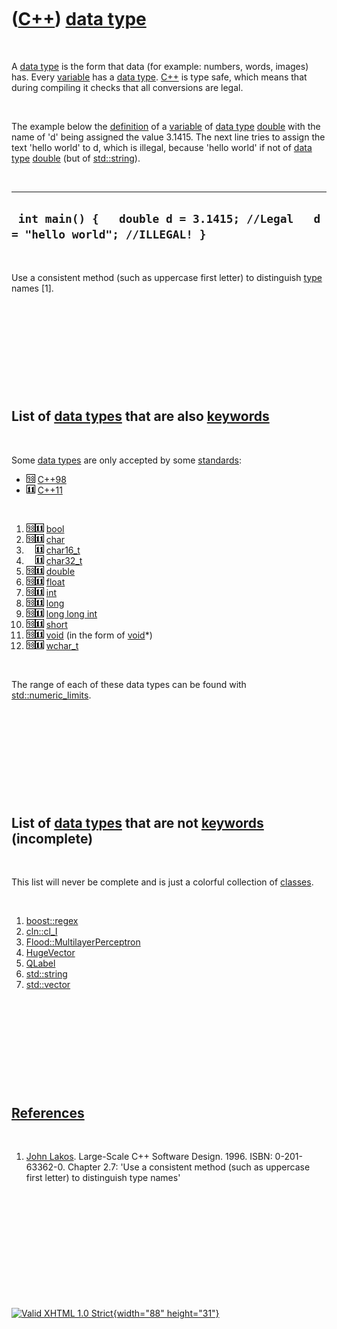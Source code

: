 



 

 

 

 

 

([C++](Cpp.htm)) [data type](CppDataType.htm)
=============================================

 

A [data type](CppDataType.htm) is the form that data (for example:
numbers, words, images) has. Every [variable](CppVariable.htm) has a
[data type](CppDataType.htm). [C++](Cpp.htm) is type safe, which means
that during compiling it checks that all conversions are legal.

 

The example below the [definition](CppDefinition.htm) of a
[variable](CppVariable.htm) of [data type](CppDataType.htm)
[double](CppDouble.htm) with the name of 'd' being assigned the value
3.1415. The next line tries to assign the text 'hello world' to d, which
is illegal, because 'hello world' if not of [data type](CppDataType.htm)
[double](CppDouble.htm) (but of [std::string](CppString.htm)).

 

  --------------------------------------------------------------------------------
  ` int main() {   double d = 3.1415; //Legal   d = "hello world"; //ILLEGAL! }`
  --------------------------------------------------------------------------------

 

Use a consistent method (such as uppercase first letter) to distinguish
[type](CppDataType.htm) names \[1\].

 

 

 

 

 

List of [data types](CppDataType.htm) that are also [keywords](CppKeyword.htm)
------------------------------------------------------------------------------

 

Some [data types](CppDataType.htm) are only accepted by some
[standards](CppStandard.htm):

-   ![C++98](PicCpp98.png) [C++98](Cpp98.htm)
-   ![C++11](PicCpp11.png) [C++11](Cpp11.htm)

 

1.  ![C++98](PicCpp98.png)![C++11](PicCpp11.png) [bool](CppBool.htm)
2.  ![C++98](PicCpp98.png)![C++11](PicCpp11.png) [char](CppChar.htm)
3.  ![ ](PicSpacer.png)![C++11](PicCpp11.png)
    [char16\_t](CppChar16_t.htm)
4.  ![ ](PicSpacer.png)![C++11](PicCpp11.png)
    [char32\_t](CppChar32_t.htm)
5.  ![C++98](PicCpp98.png)![C++11](PicCpp11.png) [double](CppDouble.htm)
6.  ![C++98](PicCpp98.png)![C++11](PicCpp11.png) [float](CppFloat.htm)
7.  ![C++98](PicCpp98.png)![C++11](PicCpp11.png) [int](CppInt.htm)
8.  ![C++98](PicCpp98.png)![C++11](PicCpp11.png) [long](CppLong.htm)
9.  ![C++98](PicCpp98.png)![C++11](PicCpp11.png) [long long
    int](CppLongLongInt.htm)
10. ![C++98](PicCpp98.png)![C++11](PicCpp11.png) [short](CppShort.htm)
11. ![C++98](PicCpp98.png)![C++11](PicCpp11.png) [void](CppVoid.htm) (in
    the form of [void](CppVoid.htm)\*)
12. ![C++98](PicCpp98.png)![C++11](PicCpp11.png)
    [wchar\_t](CppWchar_t.htm)

 

The range of each of these data types can be found with
[std::numeric\_limits](CppNumeric_limits.htm).

 

 

 

 

 

List of [data types](CppDataType.htm) that are not [keywords](CppKeyword.htm) (incomplete)
------------------------------------------------------------------------------------------

 

This list will never be complete and is just a colorful collection of
[classes](CppClass.htm).

 

1.  [boost::regex](CppBoostRegex.htm)
2.  [cln::cl\_I](CppCl_I.htm)
3.  [Flood::MultilayerPerceptron](CppFloodMultilayerPerceptron.htm)
4.  [HugeVector](CppHugeVector.htm)
5.  [QLabel](CppQLabel.htm)
6.  [std::string](CppString.htm)
7.  [std::vector](CppVector.htm)

 

 

 

 

 

[References](CppReferences.htm)
-------------------------------

 

1.  [John Lakos](CppJohnLakos.htm). Large-Scale C++ Software Design.
    1996. ISBN: 0-201-63362-0. Chapter 2.7: 'Use a consistent method
    (such as uppercase first letter) to distinguish type names'

 

 

 

 

 





 

[![Valid XHTML 1.0 Strict](valid-xhtml10.png){width="88"
height="31"}](http://validator.w3.org/check?uri=referer)
